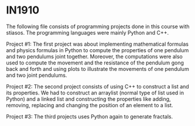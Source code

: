 # IN1910
The following file consists of programming projects done in this course with stiasos. The programming languages were mainly Python and C++.

Project #1: The first project was about implementing mathematical formulas and physics formulas in Python to compute the properties of one pendulum and two pendulums joint together. Moreover, the computations were also used to compute the movement and the resistance of the pendulum gong back and forth and using plots to illustrate the movements of one pendulum and two joint pendulums.

Project #2: The second project consists of using C++ to construct a list and its properties. We had to construct an arraylist (normal type of list used in Python) and a linked list and constructing the properties like adding, removing, replacing and changing the position of an element to a list.

Project #3: The third projects uses Python again to generate fractals.
